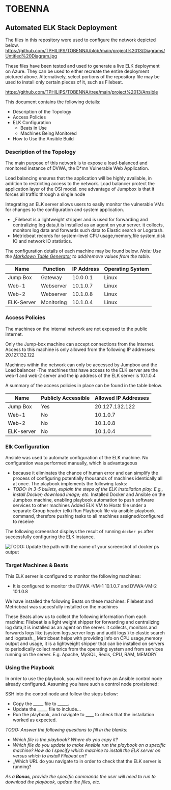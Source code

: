 # TOBENNA
## Automated ELK Stack Deployment

The files in this repository were used to configure the network depicted below.
https://github.com/TPHILIPS/TOBENNA/blob/main/project%2013/Diagrams/Untitled%20Diagram.jpg

These files have been tested and used to generate a live ELK deployment on Azure. They can be used to either recreate the entire deployment pictured above. Alternatively, select portions of the repository file may be used to install only certain pieces of it, such as Filebeat.

  https://github.com/TPHILIPS/TOBENNA/tree/main/project%2013/Ansible

This document contains the following details:
- Description of the Topology
- Access Policies
- ELK Configuration
  - Beats in Use
  - Machines Being Monitored
- How to Use the Ansible Build


### Description of the Topology

The main purpose of this network is to expose a load-balanced and monitored instance of DVWA, the D*mn Vulnerable Web Application.

Load balancing ensures that the application will be highly available, in addition to restricting access to the network.
Load balancer protect the application layer of the OSI model. one advantage of Jumpbox is that it forces all traffic through a single node

Integrating an ELK server allows users to easily monitor the vulnerable VMs for changes to the configuration and system application.
- _Filebeat is a lightweight stripper and is used for forwarding and centralizing log data,it is installed as an agent on your server. it collects, monitors log data and forwards such data to Elastic search or Logstash.
- Metricbeat records for system-level CPU usage,memory,file system,disk IO and network IO statistics.

The configuration details of each machine may be found below.
_Note: Use the [Markdown Table Generator](http://www.tablesgenerator.com/markdown_tables) to add/remove values from the table_.

| Name     | Function | IP Address | Operating System |
|----------|----------|------------|------------------|
| Jump Box | Gateway  | 10.0.0.1   | Linux            |
| Web-1     |Webserver          |   10.1.0.7       |       Linux           |
| Web-2    |Webserver          |  10.1.0.8        |    Linux              |
| ELK-Server    |    Monitoring      |  10.1.0.4          | Linux                 |

### Access Policies

The machines on the internal network are not exposed to the public Internet. 

Only the Jump-box machine can accept connections from the Internet. Access to this machine is only allowed from the following IP addresses:
20.127.132.122

Machines within the network can only be accessed by Jumpbox and the Load balancer
-The machines that have access to the ELK server are the web-1 and web-2 server and the ip address of the ELK server is 10.1.0.4

A summary of the access policies in place can be found in the table below.

| Name     | Publicly Accessible | Allowed IP Addresses |
|----------|---------------------|----------------------|
| Jump Box | Yes            | 20.127.132.122    |
|  Web-1   |    No              |  10.1.0.7                    |
|  Web-2   |   No               | 10.1.0.8                     |
|   ELK-server      |  No      |     10.1.0.4                |
### Elk Configuration

Ansible was used to automate configuration of the ELK machine. No configuration was performed manually, which is advantageous 
- because it eliminates the chance of human error and can simplify the process of configuring potentially thousands of machines identically all at once.
The playbook implements the following tasks:
- _TODO: In 3-5 bullets, explain the steps of the ELK installation play. E.g., install Docker; download image; etc._
Installed Docker and Ansible on the Jumpbox machine, enabling playbook automation to push software services to other machines
Added ELK VM to Hosts file under a separate Group header (elk)
Run Playbook file via ansible-playbook command, therefore pushing tasks to all machines assigned/configured to receive

The following screenshot displays the result of running `docker ps` after successfully configuring the ELK instance.

![TODO: Update the path with the name of your screenshot of docker ps output](Images/docker_ps_output.png)

### Target Machines & Beats
This ELK server is configured to monitor the following machines:
- It is configured to monitor the DVWA -VM-1 10.1.0.7 and DVWA-VM-2 10.1.0.8

We have installed the following Beats on these machines:
Filebeat and Metricbeat was succesfully installed on the machines

These Beats allow us to collect the following information from each machine:
Filebeat is a light weight shipper for forwarding and centralizing log data,it is installed as an agent on the server. it collects, monitors and forwards logs like (system logs,server logs and audit logs ) to elastic search and logstash._
Metricbeat helps with providing info on CPU usage,memory output and usage, it is a lightweight shipper that can be installed on servers to periodically collect metrics from the operating system and from services running on the server. E.g. Apache, MySQL, Redis, CPU, RAM, MEMORY

### Using the Playbook
In order to use the playbook, you will need to have an Ansible control node already configured. Assuming you have such a control node provisioned: 

SSH into the control node and follow the steps below:
- Copy the _____ file to _____.
- Update the _____ file to include...
- Run the playbook, and navigate to ____ to check that the installation worked as expected.

_TODO: Answer the following questions to fill in the blanks:_
- _Which file is the playbook? Where do you copy it?_
- _Which file do you update to make Ansible run the playbook on a specific machine? How do I specify which machine to install the ELK server on versus which to install Filebeat on?_
- _Which URL do you navigate to in order to check that the ELK server is running?

_As a **Bonus**, provide the specific commands the user will need to run to download the playbook, update the files, etc._

